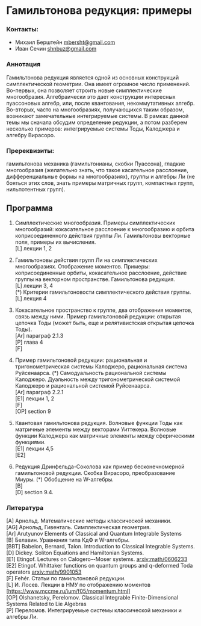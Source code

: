 # Гамильтонова редукция: примеры

### Контакты:
* Михаил Берштейн <mbersht@gmail.com>
* Иван Сечин <shnbuz@gmail.com>

### Аннотация
Гамильтонова редукция является одной из основных конструкций симплектической геометрии. Она имеет огромное число применений. Во-первых, она позволяет строить новые симплектические многообразия. Алгебраически это дает конструкции интересных пуассоновых алгебр, или, после квантования, некоммутативных алгебр. Во-вторых, часто на многообразиях, получающихся таким образом, возникают замечательные интегрируемые системы. В рамках данной темы мы сначала обсудим определение редукции, а потом разберем несколько примеров: интегрируемые системы Тоды, Калоджера и алгебру Вирасоро.

### Пререквизиты:
гамильтонова механика (гамильтонианы, скобки Пуассона), гладкие многообразия (желательно знать, что такое касательное расслоение, дифференциальные формы на многообразиях), группы и алгебры Ли (не бояться этих слов, знать примеры матричных групп, компактных групп, нильпотентных групп).

## Программа

1.  Симплектические многообразия. Примеры симплектических многообразий: кокасательное расслоение к многообразию и орбита коприсоединенного действия группы Ли. Гамильтоновы векторные поля, примеры их вычисления.  
[L] лекции 1, 2

2. Гамильтоновы действия групп Ли на симплектических многообразиях. Отображение моментов. Примеры: коприсоединенные орбиты, кокасательное расслоение, действие группы на векторном пространстве. Гамильтонова редукция.  
[L] лекции 3, 4  
(*) Критерии гамильтоновости симплектического действия группы.  
[L] лекция 4

3.  Кокасательное пространство к группе, два отображения моментов, связь между ними. Пример гамильтоновой редукции: открытая цепочка Тоды (может быть, еще и релятивистская открытая цепочка Тоды).  
[Ar] параграф 2.1.3  
[P] глава 4  
[F]  

4.  Пример гамильтоновой редукции: рациональная и тригонометрическая системы Калоджеро, рациональная система Руйсенаарса.  (*) Самодуальность рациональной системы Калоджеро. Дуальность между тригонометрической системой Калоджеро и рациональной системой Руйсенаарса.  
[Ar] параграф 2.2.1  
[E1] лекции 1, 2  
[F]  
[OP] section 9

5.  Квантовая гамильтонова редукция. Волновые функции Тоды как матричные элементы между векторами Уиттекера. Волновые функции Калоджера как матричные элементы между сферическими функциями.  
[E1] лекции 4,5  
[E2]  

6.  Редукция Дринфельда-Соколова как пример бесконечномерной гамильтоновой редукции. Скобка Вирасоро, преобразование Миуры. (*) Обобщение на W-алгебры.  
[B]  
[D] section 9.4.

### Литература
[A] Арнольд. Математические методы классической механики.  
[AG] Арнольд, Гивенталь. Симплектическая геометрия.  
[Ar] Arutyunov Elements of Classical and Quantum Integrable Systems  
[B] Белавин. Уравнения типа КдФ и W-алгебры.  
[BBT] Babelon, Bernard, Talon. Introduction to Classical Integrable Systems.  
[D] Dickey. Soliton Equations and Hamiltonian Systems.  
[E1] Etingof. Lectures on Calogero--Moser systems. [arxiv:math/0606233](https://arxiv.org/abs/math/0606233)  
[E2] Etingof. Whittaker functions on quantum groups and q-deformed Toda operators [arxiv:math/9901053](https://arxiv.org/abs/math/9901053)  
[F] Fehér. Статьи по гамильтоновой редукции.  
[L] И. Лосев. Лекции в НМУ по отображению моментов [https://www.mccme.ru/ium/f05/momentum.html]  
[OP] Olshanetsky, Perelomov. Classical Integrable Finite-Dimensional Systems Related to Lie Algebras  
[P] Переломов. Интегрируемые системы классической механики и алгебры Ли.  

